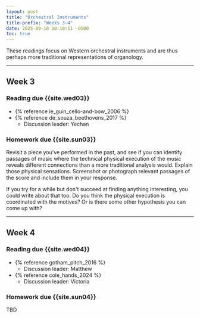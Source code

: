 ```yaml
---
layout: post
title: "Orchestral Instruments"
title-prefix: "Weeks 3–4"
date: 2025-09-10 10:10:11 -0500
toc: true
---
```


These readings focus on Western orchestral instruments and are thus perhaps more traditional representations of organology.

---

## Week 3

### Reading due {{site.wed03}}

-   {% reference le_guin_cello-and-bow_2006 %}
-   {% reference de_souza_beethovens_2017 %}
    -   Discussion leader: Yechan

### Homework due {{site.sun03}}

Revisit a piece you've performed in the past, and see if you can identify passages of music where the technical physical execution of the music reveals different connections than a more traditional analysis would. Explain those physical sensations. Screenshot or photograph relevant passages of the score and include them in your response.

If you try for a while but don't succeed at finding anything interesting, you could write about that too. Do you think the physical execution is coordinated with the motives? Or is there some other hypothesis you can come up with?

---

## Week 4

### Reading due {{site.wed04}}

-   {% reference gotham_pitch_2016 %}
    -   Discussion leader: Matthew
-   {% reference cole_hands_2024 %}
    -   Discussion leader: Victoria

### Homework due {{site.sun04}}

TBD
